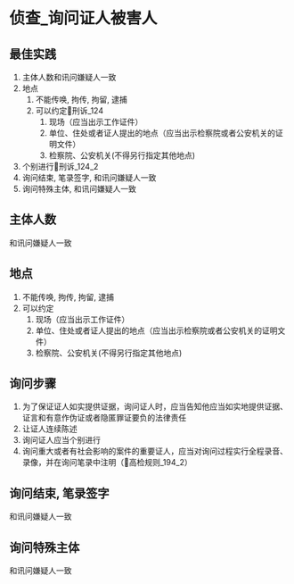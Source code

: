 # 侦查_询问证人被害人


## 最佳实践
1. 主体人数和讯问嫌疑人一致
2. 地点
    1. 不能传唤, 拘传, 拘留, 逮捕
    2. 可以约定🚪刑诉_124
        1. 现场（应当出示工作证件）
        2. 单位、住处或者证人提出的地点（应当出示检察院或者公安机关的证明文件）
        3. 检察院、公安机关(不得另行指定其他地点)
3. 个别进行🚪刑诉_124_2
4. 询问结束, 笔录签字, 和讯问嫌疑人一致
5. 询问特殊主体, 和讯问嫌疑人一致


## 主体人数

和讯问嫌疑人一致

## 地点

1. 不能传唤, 拘传, 拘留, 逮捕
2. 可以约定
    1. 现场（应当出示工作证件）
    2. 单位、住处或者证人提出的地点（应当出示检察院或者公安机关的证明文件）
    3. 检察院、公安机关(不得另行指定其他地点)

## 询问步骤

1. 为了保证证人如实提供证据，询问证人时，应当告知他应当如实地提供证据、证言和有意作伪证或者隐匿罪证要负的法律责任
2. 让证人连续陈述
3. 询问证人应当个别进行
4. 询问重大或者有社会影响的案件的重要证人，应当对询问过程实行全程录音、录像，并在询问笔录中注明（🚪高检规则_194_2）

## 询问结束, 笔录签字

和讯问嫌疑人一致

## 询问特殊主体
和讯问嫌疑人一致

